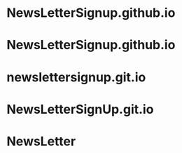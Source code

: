 # NewsLetterSignup.github.io
# NewsLetterSignup.github.io
# newslettersignup.git.io
# NewsLetterSignUp.git.io
# NewsLetter
